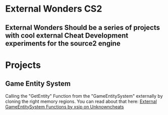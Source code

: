 # External Wonders CS2
## External Wonders Should be a series of projects with cool external Cheat Development experiments for the source2 engine

# Projects 
## Game Entity System
Calling the "GetEntity" Function from the "GameEntitySystem" externally by cloning the right memory regions. You can read about that here: [External GameEntitySystem Functions by xsip on Unknowncheats](https://www.unknowncheats.me/forum/counter-strike-2-a/718287-external-gameentitysystem-functions.html)

